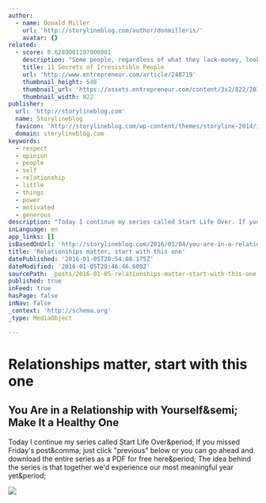 ```yaml
---
author:
  - name: Donald Miller
    url: 'http://storylineblog.com/author/donmilleris/'
    avatar: {}
related:
  - score: 0.6289001107000001
    description: "Some people, regardless of what they lack-money, looks, or social connections-always radiate with energy and confidence. Even the most skeptical individuals find themselves enamored with these charming personalities. These people are the life of every party. They're the ones you turn to for help, advice, and companionship."
    title: 11 Secrets of Irresistible People
    url: 'http://www.entrepreneur.com/article/248719'
    thumbnail_height: 548
    thumbnail_url: 'https://assets.entrepreneur.com/content/3x2/822/20150701142311-happiness-woman-smiling-sunglasses.jpeg'
    thumbnail_width: 822
publisher:
  url: 'http://storylineblog.com'
  name: Storylineblog
  favicon: 'http://storylineblog.com/wp-content/themes/storyline-2014/images/favicon.ico'
  domain: storylineblog.com
keywords:
  - respect
  - opinion
  - people
  - self
  - relationship
  - little
  - things
  - power
  - motivated
  - generous
description: "Today I continue my series called Start Life Over. If you missed Friday's post, just click \"previous\" below or you can go ahead and download the entire series as a PDF for free here. The idea behind the series is that together we'd experience our most meaningful year yet."
inLanguage: en
app_links: []
isBasedOnUrl: 'http://storylineblog.com/2016/01/04/you-are-in-a-relationship-with-yourself-make-it-a-healthy-one/'
title: 'Relationships matter, start with this one'
datePublished: '2016-01-05T20:54:08.175Z'
dateModified: '2016-01-05T20:46:46.609Z'
sourcePath: _posts/2016-01-05-relationships-matter-start-with-this-one.md
published: true
inFeed: true
hasPage: false
inNav: false
_context: 'http://schema.org'
_type: MediaObject

---
```

# Relationships matter, start with this one

<article style=""><h1>You Are in a Relationship with Yourself&amp;semi; Make It a Healthy One</h1><p>Today I continue my series called Start Life Over&amp;period; If you missed Friday's post&amp;comma; just click "previous" below or you can go ahead and download the entire series as a PDF for free here&amp;period; The idea behind the series is that together we'd experience our most meaningful year yet&amp;period;</p><img src="http://storylineblog.com/wp-content/uploads/2016/01/yourself-full.jpg" /></article>